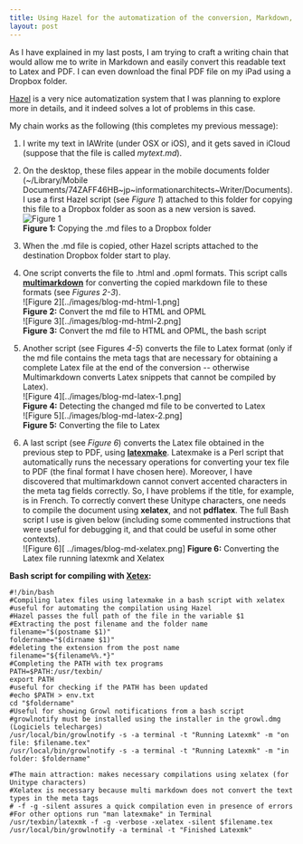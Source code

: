 ```yaml
---
title: Using Hazel for the automatization of the conversion, Markdown, XeLatex,  PDF
layout: post
---
```

As I have explained in my last posts, I am trying to craft a writing chain that would allow me to write in Markdown and easily convert this readable text to Latex and PDF. I can even download the final PDF file on my iPad using a Dropbox folder.

[Hazel](http://www.noodlesoft.com/hazel.php) is a very nice automatization system that I was planning to explore more in details, and it indeed solves a lot of problems in this case.


My chain works as the following (this completes my previous message):

1. I write my text in IAWrite (under OSX or iOS), and it gets saved in iCloud (suppose that the file is called *mytext.md*).
2. On the desktop, these files appear in the mobile documents folder (~/Library/Mobile Documents/74ZAFF46HB~jp~informationarchitects~Writer/Documents). I use a first Hazel script (see *Figure 1*) attached to this folder for copying this file to a Dropbox folder as soon as a new version is saved.  
![Figure 1](https://myildi.github.io/images/blog-md-hazel-1.png)  
**Figure 1:** Copying the .md files to a Dropbox folder  
3. When the .md file is copied, other Hazel scripts attached to the destination Dropbox folder start to play. 
4. One script converts the file to .html and .opml formats. This script calls **[multimarkdown](http://fletcherpenney.net/multimarkdown/ "MultiMarkdown")** for converting the copied markdown file to these formats (see *Figures 2-3*).  
![Figure 2][../images/blog-md-html-1.png]  
**Figure 2:** Convert the md file to HTML and OPML  
![Figure 3][../images/blog-md-html-2.png]  
**Figure 3:** Convert the md file to HTML and OPML, the bash script  

5. Another script (see Figures *4-5*) converts the file to Latex format (only if the md file contains the meta tags that are necessary for obtaining a complete Latex file at the end of the conversion -- otherwise Multimarkdown converts Latex snippets that cannot be compiled by Latex).  
![Figure 4][../images/blog-md-latex-1.png]  
**Figure 4:** Detecting the changed md file to be converted to Latex  
![Figure 5][../images/blog-md-latex-2.png]  
**Figure 5:** Converting the file to Latex
6. A last script (see *Figure 6*) converts the Latex file obtained in the previous step to PDF, using **[latexmake](http://xpt.sourceforge.net/tools/latexmake/ "LatexMake - makefile for Latex compiling")**. Latexmake is a Perl script that automatically runs the necessary operations for converting your tex file to PDF (the final format I have chosen here). Moreover, I have discovered that multimarkdown cannot convert accented characters in the meta tag fields correctly. So, I have problems if the title, for example, is in French. To correctly convert these Unitype characters, one needs to compile the document using **xelatex**, and not **pdflatex**. The full Bash script I use is given below (including some commented instructions that were useful for debugging it, and that could be useful in some other contexts).  
![Figure 6][ ../images/blog-md-xelatex.png] 
**Figure 6:** Converting the Latex file running latexmk and Xelatex

**Bash script for compiling with [Xetex](http://en.wikipedia.org/wiki/XeTeX "XeTeX - Wikipedia, the free encyclopedia"):**

    #!/bin/bash
    #Compiling latex files using latexmake in a bash script with xelatex
    #useful for automating the compilation using Hazel
    #Hazel passes the full path of the file in the variable $1
    #Extracting the post filename and the folder name
    filename="$(postname $1)"
    foldername="$(dirname $1)"
    #deleting the extension from the post name
    filename="${filename%%.*}"
    #Completing the PATH with tex programs
    PATH=$PATH:/usr/texbin/
    export PATH
    #useful for checking if the PATH has been updated
    #echo $PATH > env.txt
    cd "$foldername"
    #Useful for showing Growl notifications from a bash script
    #growlnotify must be installed using the installer in the growl.dmg (Logiciels telecharges)
    /usr/local/bin/growlnotify -s -a terminal -t "Running Latexmk" -m "on file: $filename.tex"
    /usr/local/bin/growlnotify -s -a terminal -t "Running Latexmk" -m "in folder: $foldername"
    
    #The main attraction: makes necessary compilations using xelatex (for Unitype characters)
    #Xelatex is necessary because multi markdown does not convert the text types in the meta tags
    # -f -g -silent assures a quick compilation even in presence of errors
    #For other options run "man latexmake" in Terminal
    /usr/texbin/latexmk -f -g -verbose -xelatex -silent $filename.tex
    /usr/local/bin/growlnotify -a terminal -t "Finished Latexmk"



 [fig1]: https://dl.dropbox.com/s/vm7qe9q8nvwf901/blog-md-hazel-1.png?dl=1 "Figure 1"

 [fig2]: https://www.dropbox.com/s/y9udt63ogieq2xq/blog-md-html-1.png?dl=1 "Figure 2"
 
 [fig3]: https://www.dropbox.com/s/37awzzfwufkzt32/blog-md-html-2.png?dl=1 "Figure 3"
 
 [fig4]: https://www.dropbox.com/s/j6szq9xyjg5p0i7/blog-md-latex-1.png?dl=1 "Figure 4"
 
 [fig5]: https://www.dropbox.com/s/m8bu3u0w62rv8ep/blog-md-latex-2.png?dl=1 "Figure 5"
 
 [fig6]: https://www.dropbox.com/s/05vnjbysvtugsz3/blog-md-xelatex.png?dl=1 "Figure 6"